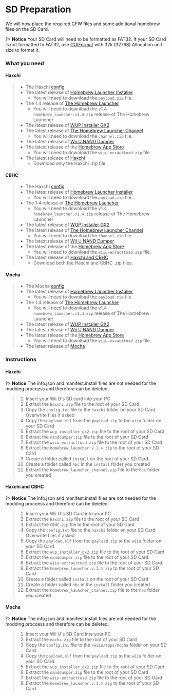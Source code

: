 # SD Preparation

We will now place the required CFW files and some additional homebrew files on the SD Card.

?> **Notice**
    Your SD Card will need to be formatted as FAT32. If your SD Card is not formatted to FAT32, use [GUIFormat](http://www.ridgecrop.demon.co.uk/index.htm?guiformat.htm) with 32k (32768) Allocation unit size to format it.

### What you need

<!-- tabs:start -->

#### **Haxchi**

> - The Haxchi [config](/files/config.txt)
> - The latest release of [Homebrew Launcher Installer](https://github.com/wiiu-env/homebrew_launcher_installer/releases/latest)
>   - You will need to download the `payload.zip` file.
> - The 1.4 release of [The Homebrew Launcher](https://github.com/dimok789/homebrew_launcher/releases/tag/1.4)
>   - You will need to download the v1.4 `homebrew_launcher.v1.4.zip` release of The Homebrew Launcher
> - The latest release of [WUP Installer GX2](http://wiiubru.com/appstore/zips/wup_installer_gx2.zip)
> - The latest release of [The Homebrew Launcher Channel](https://github.com/dimok789/homebrew_launcher/releases/latest)
>   - You will need to download the `channel.zip` file.
> - The latest release of [Wii U NAND Dumper](https://github.com/koolkdev/wiiu-nanddumper/releases/latest)
> - The latest release of the [Homebrew App Store](https://github.com/vgmoose/hbas/releases/latest)
>   - You will need to download the `wiiu-exracttosd.zip` file.
> - The latest release of [Haxchi](https://github.com/FIX94/haxchi/releases/latest)
>   - Download only the Haxchi .zip file.

#### **CBHC**

> - The Haxchi [config](/files/config.txt)
> - The latest release of [Homebrew Launcher Installer](https://github.com/wiiu-env/homebrew_launcher_installer/releases/latest)
>   - You will need to download the `payload.zip` file.
> - The 1.4 release of [The Homebrew Launcher](https://github.com/dimok789/homebrew_launcher/releases/tag/1.4)
>   - You will need to download the v1.4 `homebrew_launcher.v1.4.zip` release of The Homebrew Launcher
> - The latest release of [WUP Installer GX2](http://wiiubru.com/appstore/zips/wup_installer_gx2.zip)
> - The latest release of [The Homebrew Launcher Channel](https://github.com/dimok789/homebrew_launcher/releases/latest)
>   - You will need to download the `channel.zip` file.
> - The latest release of [Wii U NAND Dumper](https://github.com/koolkdev/wiiu-nanddumper/releases/latest)
> - The latest release of the [Homebrew App Store](https://github.com/vgmoose/hbas/releases/latest)
>   - You will need to download the `wiiu-exracttosd.zip` file.
> - The latest release of [Haxchi and CBHC](https://github.com/FIX94/haxchi/releases/latest)
>   - Download both the Haxchi and CBHC .zip files.

#### **Mocha**

> - The Mocha [config](/files/config.ini)
> - The latest release of [Homebrew Launcher Installer](https://github.com/wiiu-env/homebrew_launcher_installer/releases/latest)
>   - You will need to download the `payload.zip` file.
> - The 1.4 release of [The Homebrew Launcher](https://github.com/dimok789/homebrew_launcher/releases/tag/1.4)
>   - You will need to download the v1.4 `homebrew_launcher.v1.4.zip` release of The Homebrew Launcher
> - The latest release of [WUP Installer GX2](http://wiiubru.com/appstore/zips/wup_installer_gx2.zip)
> - The latest release of [Wii U NAND Dumper](https://github.com/koolkdev/wiiu-nanddumper/releases/latest)
> - The latest release of the [Homebrew App Store](https://github.com/vgmoose/hbas/releases/latest)
>   - You will need to download the `wiiu-exracttosd.zip` file.
> - The latest release of [Mocha](https://www.wiiubru.com/appstore/zips/mocha.zip)

<!-- tabs:end -->


### Instructions

<!-- tabs:start -->

#### **Haxchi**

?> **Notice**
    The info.json and manifest.install files are not needed for the modding proccess and therefore can be deleted.
> 1. Insert your Wii U's SD card into your PC
> 2. Extract the  `Haxchi.zip` file to the root of your SD Card
> 3. Copy the `config.txt` file to the `haxchi` folder on your SD Card. Overwrite files if asked
> 5. Copy the `payload.elf` from the `payload.zip` to the `wiiu` folder on your SD Card
> 6. Extract the `wup_installer_gx2.zip` file to the root of your SD Card
> 7. Extract the `nanddumper.zip` file to the root of your SD Card
> 8. Extract the `wiiu-extracttosd.zip` file to the root of your SD Card
> 9. Extract the `homebrew_launcher.v.1.4.zip` to the root of your SD Card
> 10. Create a folder called `install` on the root of your SD Card
> 11. Create a folder called `hbc` in the `install` folder you created
> 12. Extract the `homebrew_launcher_channel.zip` file to the `hbc` folder you created

#### **Haxchi and CBHC**

?> **Notice**
    The info.json and manifest.install files are not needed for the modding proccess and therefore can be deleted.
> 1. Insert your Wii U's SD Card into your PC
> 2. Extract the  `Haxchi.zip` file to the root of your SD Card
> 3. Extract the `CBHC.zip` file to the root of your SD Card
> 4. Copy the `config.txt` file to the `haxchi` folder on your SD Card. Overwrite files if asked
> 6. Copy the `payload.elf` from the `payload.zip` to the `wiiu` folder on your SD Card
> 7. Extract the `wup_installer_gx2.zip` file to the root of your SD Card
> 8. Extract the `nanddumper.zip` file to the root of your SD Card
> 9. Extract the `wiiu-extracttosd.zip` file to the root of your SD Card
> 10. Extract the `homebrew_launcher.v.1.4.zip` to the root of your SD Card
> 11. Create a folder called `install` on the root of your SD Card
> 12. Create a folder called `hbc` in the `install` folder you created
> 13. Extract the `homebrew_launcher_channel.zip` file to the `hbc` folder you created

#### **Mocha**

?> **Notice**
    The info.json and manifest.install files are not needed for the modding proccess and therefore can be deleted.
> 1. Insert your Wii U's SD Card into your PC
> 2. Extract the  `mocha.zip` file to the root of your SD Card
> 3. Copy the `config.ini` file to the `/wiiu/apps/mocha` folder on your SD Card
> 5. Copy the `payload.elf` from the `payload.zip` to the `wiiu` folder on your SD Card
> 6. Extract the `wup_installer_gx2.zip` file to the root of your SD Card
> 7. Extract the `nanddumper.zip` file to the root of your SD Card
> 8. Extract the `wiiu-extracttosd.zip` file to the root of your SD Card
> 9. Extract the `homebrew_launcher.v.1.4.zip` to the root of your SD Card

<!-- tabs:end -->
